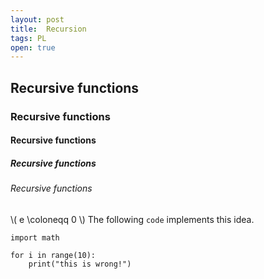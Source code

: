 ```yaml
---
layout: post
title:  Recursion
tags: PL
open: true
---
```


## Recursive functions
### Recursive functions
#### Recursive functions
##### Recursive functions
###### Recursive functions

\\( e \coloneqq 0 \\)
The following `code` implements this idea.
```
import math

for i in range(10):
    print("this is wrong!")
```